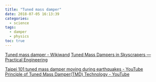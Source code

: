 ```yaml
---
title: "Tuned mass damper"
date: 2018-07-05 16:13:39
categories:
  - science
tags:
  - damper
  - physics
toc: true
---
```


[Tuned mass damper - Wikiwand](https://www.wikiwand.com/en/Tuned_mass_damper)
[Tuned Mass Dampers in Skyscrapers — Practical Engineering](http://practical.engineering/blog/2016/2/14/tuned-mass-dampers-in-skyscrapers)

[Taipei 101 tuned mass damper moving during earthquakes - YouTube](https://www.youtube.com/watch?v=ohKqE_mwMmo)
[Principle of Tuned Mass Damper(TMD) Technology - YouTube](https://www.youtube.com/watch?v=lhNjfNUOUo8)
